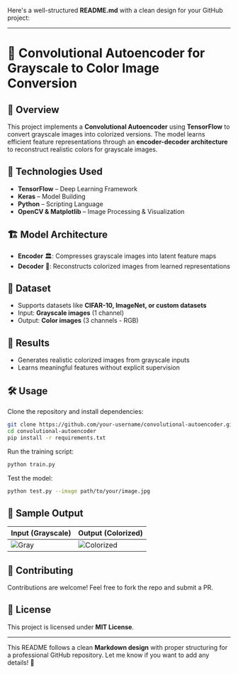 Here's a well-structured **README.md** with a clean design for your GitHub project:  

---

# 🌈 Convolutional Autoencoder for Grayscale to Color Image Conversion  

## 📌 Overview  
This project implements a **Convolutional Autoencoder** using **TensorFlow** to convert grayscale images into colorized versions. The model learns efficient feature representations through an **encoder-decoder architecture** to reconstruct realistic colors for grayscale images.  

## 🚀 Technologies Used  
- **TensorFlow** – Deep Learning Framework  
- **Keras** – Model Building  
- **Python** – Scripting Language  
- **OpenCV & Matplotlib** – Image Processing & Visualization  

## 🏗 Model Architecture  
- **Encoder** 🏛: Compresses grayscale images into latent feature maps  
- **Decoder** 🎨: Reconstructs colorized images from learned representations  

## 📂 Dataset  
- Supports datasets like **CIFAR-10, ImageNet, or custom datasets**  
- Input: **Grayscale images** (1 channel)  
- Output: **Color images** (3 channels - RGB)  

## 🎯 Results  
- Generates realistic colorized images from grayscale inputs  
- Learns meaningful features without explicit supervision  

## 🛠 Usage  
Clone the repository and install dependencies:  
```bash
git clone https://github.com/your-username/convolutional-autoencoder.git  
cd convolutional-autoencoder  
pip install -r requirements.txt  
```
Run the training script:  
```bash
python train.py  
```
Test the model:  
```bash
python test.py --image path/to/your/image.jpg  
```

## 📌 Sample Output  
| Input (Grayscale) | Output (Colorized) |  
|-------------------|------------------|  
| ![Gray](path/to/grayscale-sample.jpg) | ![Colorized](path/to/colorized-sample.jpg) |  

## 🤝 Contributing  
Contributions are welcome! Feel free to fork the repo and submit a PR.  

## 📝 License  
This project is licensed under **MIT License**.  

---

This README follows a clean **Markdown design** with proper structuring for a professional GitHub repository. Let me know if you want to add any details! 🚀
